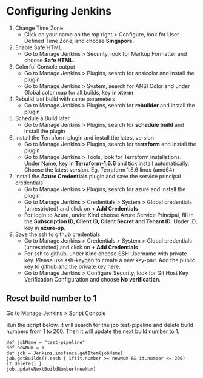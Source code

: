 # Configuring Jenkins

1. Change Time Zone
   - Click on your name on the top right > Configure, look for User Defined Time Zone, and choose **Singapore**.
1. Enable Safe HTML
   - Go to Manage Jenkins > Security, look for Markup Formatter and choose **Safe HTML**.
1. Colorful Console output
   - Go to Manage Jenkins > Plugins, search for ansicolor and install the plugin
   - Go to Manage Jenkins > System, search for ANSI Color and under Global color map for all builds, key in **xterm**
1. Rebuild last build with same parameters
   - Go to Manage Jenkins > Plugins, search for **rebuilder** and install the plugin
1. Schedule a Build later
   - Go to Manage Jenkins > Plugins, search for **schedule build** and install the plugin
1. Install the Terraform plugin and install the latest version
   - Go to Manage Jenkins > Plugins, search for **terraform** and install the plugin
   - Go to Manage Jenkins > Tools, look for Terraform installations. Under Name, key in **Terraform-1.6.6** and tick install automatically. Choose the latest version. Eg. Terraform 1.6.6 linux (amd64)
1. Install the **Azure Credentials** plugin and save the service principal credentials
   - Go to Manage Jenkins > Plugins, search for azure and install the plugin
   - Go to Manage Jenkins > Credentials > System > Global credentials (unrestricted) and click on **+ Add Credentials**
   - For login to Azure, under Kind choose Azure Service Principal, fill in the **Subscription ID, Client ID, Client Secret and Tenant ID**. Under ID, key in **azure-sp**.
1. Save the ssh to github credentials
   - Go to Manage Jenkins > Credentials > System > Global credentials (unrestricted) and click on **+ Add Credentials**
   - For ssh to github, under Kind choose SSH Username with private-key. Please use ssh-keygen to create a new key-pair. Add the public key to github and the private key here.
   - Go to Manage Jenkins > Configure Security, look for Git Host Key Verification Configuration and choose **No verification**.

## Reset build number to 1

Go to Manage Jenkins > Script Console

Run the script below. It will search for the job test-pipeline and delete build numbers from 1 to 200. Then it will update the next build number to 1.

```
def jobName = "test-pipeline"
def newNum = 1
def job = Jenkins.instance.getItem(jobName)
job.getBuilds().each { if(it.number >= newNum && it.number <= 200) it.delete() }
job.updateNextBuildNumber(newNum)
```
